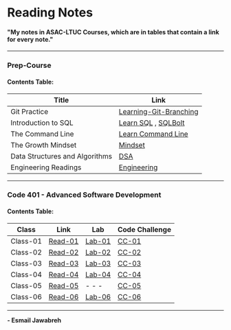 # Reading Notes
#### "My notes in ASAC-LTUC Courses, which are in tables that contain a link for every note."

---

### Prep-Course
#### Contents Table:

| Title               | Link                                                                                                    |
| ----------------    | ----------------------------------------------------                                                    |
| Git Practice        | [Learning-Git-Branching](https://github.com/Esmail-Jawabreh/Learning-Git-Branching#42-juggling-commits) |
| Introduction to SQL | [Learn SQL](./PrepCourse/Sql.MD) , [SQLBolt](https://github.com/Esmail-Jawabreh/SQL-Bolt)               |
| The Command Line    | [Learn Command Line](./PrepCourse/Terminal.MD)                                                          |
| The Growth Mindset  | [Mindset](./PrepCourse/Mindset.md)                                                                      |
| Data Structures and Algorithms | [DSA](./PrepCourse/DSA.MD)                                                                   |
| Engineering Readings | [Engineering](./PrepCourse/Engineering.MD)                                                             |

---

### Code 401 - Advanced Software Development
#### Contents Table:

|   Class                |     Link                                  | Lab                                                               | Code Challenge | 
| ----------------       | ------------------                        | -----                                                             | -----          |
|       Class-01         | [Read-01](./ReadClasses/Read-Class-01.md) | [Lab-01](https://github.com/Esmail-Jawabreh/snakes-cafe)          | [CC-01](https://github.com/Esmail-Jawabreh/data-structures-and-algorithms/tree/main/CC/reverseArray)     |
|       Class-02         | [Read-02](./ReadClasses/Read-Class-02.md) | [Lab-02](https://github.com/Esmail-Jawabreh/math-series)          | [CC-02](https://github.com/Esmail-Jawabreh/data-structures-and-algorithms/tree/main/CC/arrayInsertShift) |
|       Class-03         | [Read-03](./ReadClasses/Read-Class-03.md) | [Lab-03](https://github.com/Esmail-Jawabreh/madlib-cli)           | [CC-03](https://github.com/Esmail-Jawabreh/data-structures-and-algorithms/tree/main/CC/arrayInsertShift) |
|       Class-04         | [Read-04](./ReadClasses/Read-Class-04.md) | [Lab-04](https://github.com/Esmail-Jawabreh/pythonic-garage-band) | [CC-04](https://github.com/Esmail-Jawabreh/data-structures-and-algorithms/tree/main/CC/Mock_Interviews)  |
|       Class-05         | [Read-05](./ReadClasses/Read-Class-05.md) | - - - | [CC-05](https://github.com/Esmail-Jawabreh/data-structures-and-algorithms/tree/main/CC/linkedLists)  |
|       Class-06         | [Read-06](./ReadClasses/Read-Class-06.md) | [Lab-06]() | [CC-06](https://github.com/Esmail-Jawabreh/data-structures-and-algorithms/tree/main/CC/linkedLists)  |

--- 

**- Esmail Jawabreh**